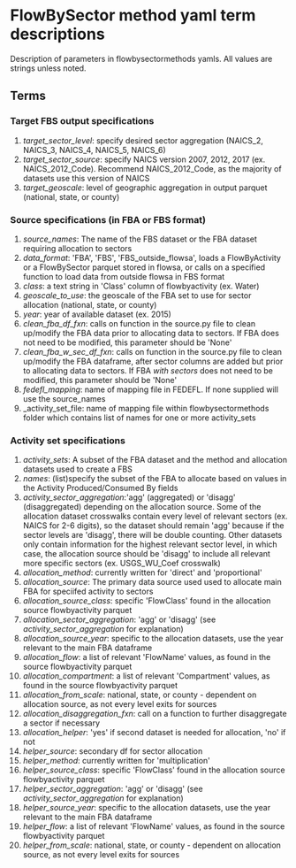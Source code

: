 # FlowBySector method yaml term descriptions
Description of parameters in flowbysectormethods yamls. All values are strings unless noted. 

## Terms
### Target FBS output specifications
1. _target_sector_level_: specify desired sector aggregation (NAICS_2, NAICS_3, NAICS_4, NAICS_5, NAICS_6)
2. _target_sector_source_: specify NAICS version 2007, 2012, 2017 (ex. NAICS_2012_Code). Recommend NAICS_2012_Code, as the majority of datasets use 
this version of NAICS
3. _target_geoscale_: level of geographic aggregation in output parquet (national, state, or county)

### Source specifications (in FBA or FBS format)
1. _source_names_: The name of the FBS dataset or the FBA dataset requiring allocation to sectors
2. _data_format_: 'FBA', 'FBS', 'FBS_outside_flowsa', loads a FlowByActivity or a FlowBySector parquet stored in flowsa,
or calls on a specified function to load data from outside flowsa in FBS format
2. _class_: a text string in 'Class' column of flowbyactivity (ex. Water)
3. _geoscale_to_use_: the geoscale of the FBA set to use for sector allocation (national, state, or county)
4. _year_: year of available dataset (ex. 2015)
5. _clean_fba_df_fxn_: calls on function in the source.py file to clean up/modify the FBA data prior to allocating 
data to sectors. If FBA does not need to be modified, this parameter should be 'None'
6. _clean_fba_w_sec_df_fxn_: calls on function in the source.py file to clean up/modify the FBA dataframe, after sector 
columns are added but prior to allocating data to sectors. If FBA _with sectors_ does not need to be modified, this 
parameter should be 'None'
7. _fedefl_mapping_: name of mapping file in FEDEFL. If none supplied will use the source_names
8. _activity_set_file: name of mapping file within flowbysectormethods folder which contains list of names for one or more activity_sets

### Activity set specifications
1. _activity_sets_: A subset of the FBA dataset and the method and allocation datasets used to create a FBS
2. _names_: (list)specify the subset of the FBA to allocate based on values in the Activity Produced/Consumed By fields
3. _activity_sector_aggregation_:'agg' (aggregated) or 'disagg' (disaggregated) depending on the allocation source. Some
                                 of the allocation dataset crosswalks contain every level of relevant sectors (ex. NAICS for 2-6 digits), so the dataset 
                                 should remain 'agg' because if the sector levels are 'disagg', there will be double counting. Other datasets only 
                                 contain information for the highest relevant sector level, in which case, the allocation source should be 'disagg' to
                                 include all relevant more specific sectors (ex. USGS_WU_Coef crosswalk)
4. _allocation_method_: currently written for 'direct' and 'proportional'
5. _allocation_source_: The primary data source used used to allocate main FBA for speciifed activity to sectors
6. _allocation_source_class_: specific 'FlowClass' found in the allocation source flowbyactivity parquet
7. _allocation_sector_aggregation_: 'agg' or 'disagg' (see _activity_sector_aggregation_ for explanation)
8. _allocation_source_year_: specific to the allocation datasets, use the year relevant to the main FBA dataframe
9. _allocation_flow_: a list of relevant 'FlowName' values, as found in the source flowbyactivity parquet
10. _allocation_compartment_: a list of relevant 'Compartment' values, as found in the source flowbyactivity parquet
11. _allocation_from_scale_: national, state, or county - dependent on allocation source, as not every level exits for sources
12. _allocation_disaggregation_fxn_: call on a function to further disaggregate a sector if necessary
13. _allocation_helper_: 'yes' if second dataset is needed for allocation, 'no' if not
14. _helper_source_: secondary df for sector allocation
15. _helper_method_: currently written for 'multiplication'
16. _helper_source_class_: specific 'FlowClass' found in the allocation source flowbyactivity parquet
17. _helper_sector_aggregation_: 'agg' or 'disagg' (see _activity_sector_aggregation_ for explanation)
18. _helper_source_year_: specific to the allocation datasets, use the year relevant to the main FBA dataframe
19. _helper_flow_: a list of relevant 'FlowName' values, as found in the source flowbyactivity parquet
20. _helper_from_scale_: national, state, or county - dependent on allocation source, as not every level exits for sources

